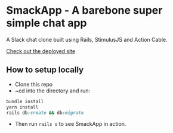 # SmackApp - A barebone super simple chat app

A Slack chat clone built using Rails, StimulusJS and Action Cable.

[Check out the deployed site](https://smackapp.alvindcaesar.com)

## How to setup locally

- Clone this repo
- ~cd into the directory and run:

```rb
bundle install 
yarn install
rails db:create && db:migrate
```

- Then run <code>rails s</code> to see SmackApp in action.
